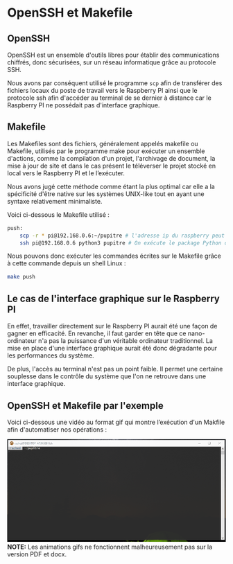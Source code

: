 # OpenSSH et Makefile

## OpenSSH

 OpenSSH est un ensemble d'outils libres pour établir des communications chiffrés, donc sécurisées, sur un réseau informatique grâce au protocole SSH.

Nous avons par conséquent utilisé le programme `scp` afin de transférer des fichiers locaux du poste de travail vers le Raspberry PI ainsi que le protocole ssh afin d'accéder au terminal de se dernier à distance car le Raspberry PI ne possédait pas d'interface graphique.

## Makefile

Les Makefiles sont des fichiers, généralement appelés makefile ou Makefile, utilisés par le programme make pour exécuter un ensemble d'actions, comme la compilation d'un projet, l'archivage de document, la mise à jour de site et dans le cas présent le téléverser le projet stocké en local vers le Raspberry PI et le l’exécuter.

Nous avons jugé cette méthode comme étant la plus optimal car elle a la spécificité d'être native sur les systèmes UNIX-like tout en ayant une syntaxe relativement minimaliste.  

Voici ci-dessous le Makefile utilisé : 

```bash
push: 
    scp -r * pi@192.168.0.6:~/pupitre # l'adresse ip du raspberry peut changer d'un réseau local à un autre.
    ssh pi@192.168.0.6 python3 pupitre # On exécute le package Python du pupitre depuis le Raspberry PI
```

Nous pouvons donc exécuter les commandes écrites sur le Makefile grâce à cette commande depuis un shell Linux :

```bash
make push 
```

## Le cas de l'interface graphique sur le Raspberry PI

En effet, travailler directement sur le Raspberry PI aurait été une façon de gagner en efficacité. En revanche, il faut garder en tête que ce nano-ordinateur n'a pas la puissance d'un véritable ordinateur traditionnel. La mise en place d'une interface graphique aurait été donc dégradante pour les performances du système.

De plus, l'accès au terminal n'est pas un point faible. Il permet une certaine souplesse dans le contrôle du système que l'on ne retrouve dans une interface graphique.

## OpenSSH et Makefile par l'exemple 

Voici ci-dessous une vidéo au format gif qui montre l’exécution d'un Makfile afin d'automatiser nos opérations : 

![](../../.gitbook/assets/animation.gif)
**NOTE:** Les animations gifs ne fonctionnent malheureusement pas sur la version PDF et docx.
